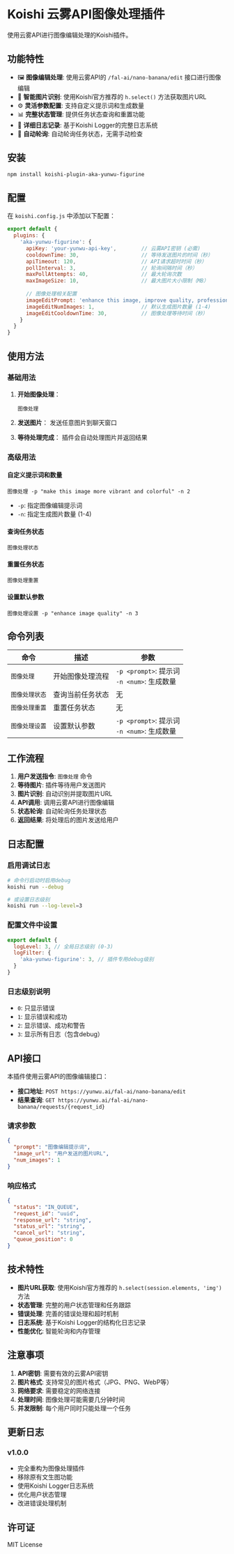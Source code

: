 # Koishi 云雾API图像处理插件

使用云雾API进行图像编辑处理的Koishi插件。

## 功能特性

- 🖼️ **图像编辑处理**: 使用云雾API的 `/fal-ai/nano-banana/edit` 接口进行图像编辑
- 🎯 **智能图片识别**: 使用Koishi官方推荐的 `h.select()` 方法获取图片URL
- ⚙️ **灵活参数配置**: 支持自定义提示词和生成数量
- 📊 **完整状态管理**: 提供任务状态查询和重置功能
- 📝 **详细日志记录**: 基于Koishi Logger的完整日志系统
- 🔄 **自动轮询**: 自动轮询任务状态，无需手动检查

## 安装

```bash
npm install koishi-plugin-aka-yunwu-figurine
```

## 配置

在 `koishi.config.js` 中添加以下配置：

```javascript
export default {
  plugins: {
    'aka-yunwu-figurine': {
      apiKey: 'your-yunwu-api-key',        // 云雾API密钥 (必需)
      cooldownTime: 30,                    // 等待发送图片的时间（秒）
      apiTimeout: 120,                     // API请求超时时间（秒）
      pollInterval: 3,                     // 轮询间隔时间（秒）
      maxPollAttempts: 40,                 // 最大轮询次数
      maxImageSize: 10,                    // 最大图片大小限制（MB）
      
      // 图像处理相关配置
      imageEditPrompt: 'enhance this image, improve quality, professional photography style',
      imageEditNumImages: 1,               // 默认生成图片数量 (1-4)
      imageEditCooldownTime: 30,           // 图像处理等待时间（秒）
    }
  }
}
```

## 使用方法

### 基础用法

1. **开始图像处理**：
   ```
   图像处理
   ```

2. **发送图片**：
   发送任意图片到聊天窗口

3. **等待处理完成**：
   插件会自动处理图片并返回结果

### 高级用法

#### 自定义提示词和数量

```
图像处理 -p "make this image more vibrant and colorful" -n 2
```

- `-p`: 指定图像编辑提示词
- `-n`: 指定生成图片数量 (1-4)

#### 查询任务状态

```
图像处理状态
```

#### 重置任务状态

```
图像处理重置
```

#### 设置默认参数

```
图像处理设置 -p "enhance image quality" -n 3
```

## 命令列表

| 命令 | 描述 | 参数 |
|------|------|------|
| `图像处理` | 开始图像处理流程 | `-p <prompt>`: 提示词<br>`-n <num>`: 生成数量 |
| `图像处理状态` | 查询当前任务状态 | 无 |
| `图像处理重置` | 重置任务状态 | 无 |
| `图像处理设置` | 设置默认参数 | `-p <prompt>`: 提示词<br>`-n <num>`: 生成数量 |

## 工作流程

1. **用户发送指令**: `图像处理` 命令
2. **等待图片**: 插件等待用户发送图片
3. **图片识别**: 自动识别并提取图片URL
4. **API调用**: 调用云雾API进行图像编辑
5. **状态轮询**: 自动轮询任务处理状态
6. **返回结果**: 将处理后的图片发送给用户

## 日志配置

### 启用调试日志

```bash
# 命令行启动时启用debug
koishi run --debug

# 或设置日志级别
koishi run --log-level=3
```

### 配置文件中设置

```javascript
export default {
  logLevel: 3, // 全局日志级别 (0-3)
  logFilter: {
    'aka-yunwu-figurine': 3, // 插件专用debug级别
  }
}
```

### 日志级别说明

- `0`: 只显示错误
- `1`: 显示错误和成功
- `2`: 显示错误、成功和警告
- `3`: 显示所有日志（包含debug）

## API接口

本插件使用云雾API的图像编辑接口：

- **接口地址**: `POST https://yunwu.ai/fal-ai/nano-banana/edit`
- **结果查询**: `GET https://yunwu.ai/fal-ai/nano-banana/requests/{request_id}`

### 请求参数

```json
{
  "prompt": "图像编辑提示词",
  "image_url": "用户发送的图片URL",
  "num_images": 1
}
```

### 响应格式

```json
{
  "status": "IN_QUEUE",
  "request_id": "uuid",
  "response_url": "string",
  "status_url": "string",
  "cancel_url": "string",
  "queue_position": 0
}
```

## 技术特性

- **图片URL获取**: 使用Koishi官方推荐的 `h.select(session.elements, 'img')` 方法
- **状态管理**: 完整的用户状态管理和任务跟踪
- **错误处理**: 完善的错误处理和超时机制
- **日志系统**: 基于Koishi Logger的结构化日志记录
- **性能优化**: 智能轮询和内存管理

## 注意事项

1. **API密钥**: 需要有效的云雾API密钥
2. **图片格式**: 支持常见的图片格式（JPG、PNG、WebP等）
3. **网络要求**: 需要稳定的网络连接
4. **处理时间**: 图像处理可能需要几分钟时间
5. **并发限制**: 每个用户同时只能处理一个任务

## 更新日志

### v1.0.0
- 完全重构为图像处理插件
- 移除原有文生图功能
- 使用Koishi Logger日志系统
- 优化用户状态管理
- 改进错误处理机制

## 许可证

MIT License